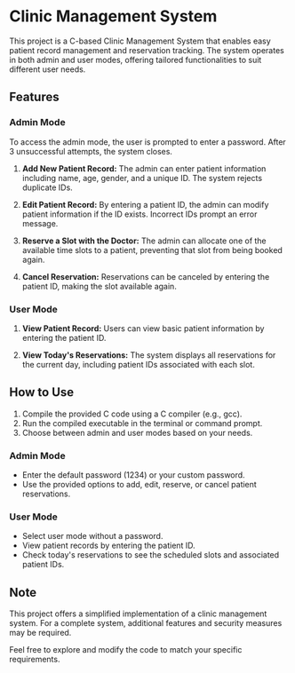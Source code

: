 # Clinic Management System

This project is a C-based Clinic Management System that enables easy patient record management and reservation tracking. The system operates in both admin and user modes, offering tailored functionalities to suit different user needs.

## Features

### Admin Mode

To access the admin mode, the user is prompted to enter a password. After 3 unsuccessful attempts, the system closes.

1. **Add New Patient Record:**
   The admin can enter patient information including name, age, gender, and a unique ID. The system rejects duplicate IDs.

2. **Edit Patient Record:**
   By entering a patient ID, the admin can modify patient information if the ID exists. Incorrect IDs prompt an error message.

3. **Reserve a Slot with the Doctor:**
   The admin can allocate one of the available time slots to a patient, preventing that slot from being booked again.

4. **Cancel Reservation:**
   Reservations can be canceled by entering the patient ID, making the slot available again.

### User Mode

1. **View Patient Record:**
   Users can view basic patient information by entering the patient ID.

2. **View Today's Reservations:**
   The system displays all reservations for the current day, including patient IDs associated with each slot.

## How to Use

1. Compile the provided C code using a C compiler (e.g., gcc).
2. Run the compiled executable in the terminal or command prompt.
3. Choose between admin and user modes based on your needs.

### Admin Mode

- Enter the default password (1234) or your custom password.
- Use the provided options to add, edit, reserve, or cancel patient reservations.

### User Mode

- Select user mode without a password.
- View patient records by entering the patient ID.
- Check today's reservations to see the scheduled slots and associated patient IDs.

## Note

This project offers a simplified implementation of a clinic management system. For a complete system, additional features and security measures may be required.

Feel free to explore and modify the code to match your specific requirements.

